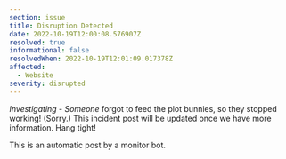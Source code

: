```yaml
---
section: issue
title: Disruption Detected
date: 2022-10-19T12:00:08.576907Z
resolved: true
informational: false
resolvedWhen: 2022-10-19T12:01:09.017378Z
affected:
  - Website
severity: disrupted
---
```

*Investigating* - _Someone_ forgot to feed the plot bunnies, so they stopped working! (Sorry.) This incident post will be updated once we have more information. Hang tight!

This is an automatic post by a monitor bot.
        